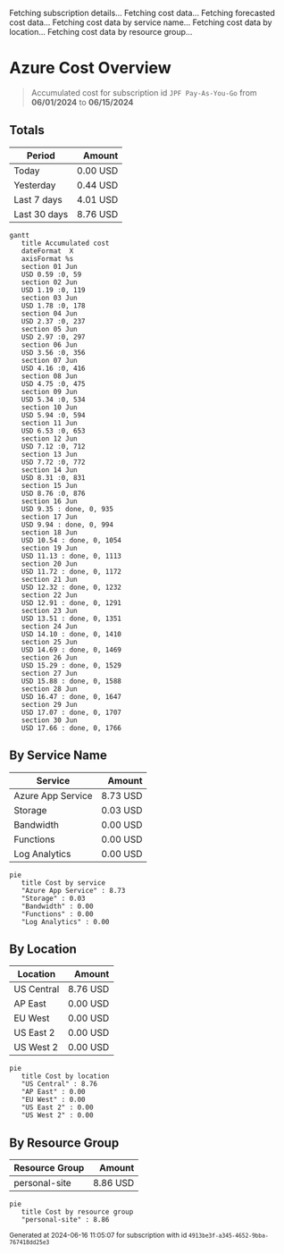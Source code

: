 Fetching subscription details...
Fetching cost data...
Fetching forecasted cost data...
Fetching cost data by service name...
Fetching cost data by location...
Fetching cost data by resource group...
# Azure Cost Overview

> Accumulated cost for subscription id `JPF Pay-As-You-Go` from **06/01/2024** to **06/15/2024**

## Totals

|Period|Amount|
|---|---:|
|Today|0.00 USD|
|Yesterday|0.44 USD|
|Last 7 days|4.01 USD|
|Last 30 days|8.76 USD|

```mermaid
gantt
   title Accumulated cost
   dateFormat  X
   axisFormat %s
   section 01 Jun
   USD 0.59 :0, 59
   section 02 Jun
   USD 1.19 :0, 119
   section 03 Jun
   USD 1.78 :0, 178
   section 04 Jun
   USD 2.37 :0, 237
   section 05 Jun
   USD 2.97 :0, 297
   section 06 Jun
   USD 3.56 :0, 356
   section 07 Jun
   USD 4.16 :0, 416
   section 08 Jun
   USD 4.75 :0, 475
   section 09 Jun
   USD 5.34 :0, 534
   section 10 Jun
   USD 5.94 :0, 594
   section 11 Jun
   USD 6.53 :0, 653
   section 12 Jun
   USD 7.12 :0, 712
   section 13 Jun
   USD 7.72 :0, 772
   section 14 Jun
   USD 8.31 :0, 831
   section 15 Jun
   USD 8.76 :0, 876
   section 16 Jun
   USD 9.35 : done, 0, 935
   section 17 Jun
   USD 9.94 : done, 0, 994
   section 18 Jun
   USD 10.54 : done, 0, 1054
   section 19 Jun
   USD 11.13 : done, 0, 1113
   section 20 Jun
   USD 11.72 : done, 0, 1172
   section 21 Jun
   USD 12.32 : done, 0, 1232
   section 22 Jun
   USD 12.91 : done, 0, 1291
   section 23 Jun
   USD 13.51 : done, 0, 1351
   section 24 Jun
   USD 14.10 : done, 0, 1410
   section 25 Jun
   USD 14.69 : done, 0, 1469
   section 26 Jun
   USD 15.29 : done, 0, 1529
   section 27 Jun
   USD 15.88 : done, 0, 1588
   section 28 Jun
   USD 16.47 : done, 0, 1647
   section 29 Jun
   USD 17.07 : done, 0, 1707
   section 30 Jun
   USD 17.66 : done, 0, 1766
```

## By Service Name

|Service|Amount|
|---|---:|
|Azure App Service|8.73 USD|
|Storage|0.03 USD|
|Bandwidth|0.00 USD|
|Functions|0.00 USD|
|Log Analytics|0.00 USD|

```mermaid
pie
   title Cost by service
   "Azure App Service" : 8.73
   "Storage" : 0.03
   "Bandwidth" : 0.00
   "Functions" : 0.00
   "Log Analytics" : 0.00
```

## By Location

|Location|Amount|
|---|---:|
|US Central|8.76 USD|
|AP East|0.00 USD|
|EU West|0.00 USD|
|US East 2|0.00 USD|
|US West 2|0.00 USD|

```mermaid
pie
   title Cost by location
   "US Central" : 8.76
   "AP East" : 0.00
   "EU West" : 0.00
   "US East 2" : 0.00
   "US West 2" : 0.00
```

## By Resource Group

|Resource Group|Amount|
|---|---:|
|personal-site|8.86 USD|

```mermaid
pie
   title Cost by resource group
   "personal-site" : 8.86
```

<sup>Generated at 2024-06-16 11:05:07 for subscription with id `4913be3f-a345-4652-9bba-767418dd25e3`</sup>
